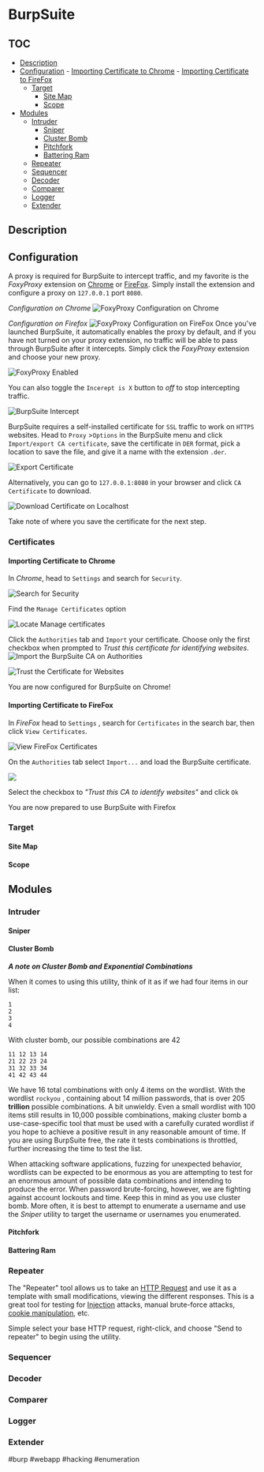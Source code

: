 # BurpSuite
## TOC
- [Description](#Description)
- [Configuration](#Configuration)
		- [Importing Certificate to Chrome](#Importing%20Certificate%20to%20Chrome)
		- [Importing Certificate to FireFox](#Importing%20Certificate%20to%20FireFox)
	- [Target](#Target)
		- [Site Map](#Site%20Map)
		- [Scope](#Scope)
- [Modules](#Modules)
	- [Intruder](#Intruder)
		- [Sniper](#Sniper)
		- [Cluster Bomb](#Cluster%20Bomb)
		- [Pitchfork](#Pitchfork)
		- [Battering Ram](#Battering%20Ram)
	- [Repeater](#Repeater)
	- [Sequencer](#Sequencer)
	- [Decoder](#Decoder)
	- [Comparer](#Comparer)
	- [Logger](#Logger)
	- [Extender](#Extender)
## Description

## Configuration
A proxy is required for BurpSuite to intercept traffic, and my favorite is the *FoxyProxy* extension on [Chrome](https://chrome.google.com/webstore/detail/foxyproxy-standard/gcknhkkoolaabfmlnjonogaaifnjlfnp?hl=en) or [FireFox](https://addons.mozilla.org/en-US/firefox/addon/foxyproxy-standard/). Simply install the extension and configure a proxy on `127.0.0.1` port `8080`. 

_Configuration on Chrome_
![FoxyProxy Configuration on Chrome](../../_tools_photos/BurpSuite-FoxyProxy-Chrome.png)

_Configuration on Firefox_ 
![FoxyProxy Configuration on FireFox](../../_tools_photos/BurpSuite-FoxyProxy-Firefox.png)
Once you've launched BurpSuite, it automatically enables the proxy by default, and if you have not turned on your proxy extension, no traffic will be able to pass through BurpSuite after it intercepts. Simply click the *FoxyProxy* extension and choose your new proxy. 

![FoxyProxy Enabled](../../_tools_photos/BurpSuite-Foxy-Proxy-Enabled.png)

You can also toggle the `Incerept is X` button to *off* to stop intercepting traffic. 

![BurpSuite Intercept](../../_tools_photos/BurpSuite-Intercept-On_Off.png)

BurpSuite requires a self-installed certificate for `SSL` traffic to work on `HTTPS` websites. Head to `Proxy` >`Options` in the BurpSuite menu and click `Import/export CA certificate`, save the certificate in `DER` format, pick a location to save the file, and give it a name with the extension `.der`. 

![Export Certificate](../../_tools_photos/BurpSuite-Export-Certificate.png)

Alternatively, you can go to `127.0.0.1:8080` in your browser and click `CA Certificate` to download. 

![Download Certificate on Localhost](../../_tools_photos/BurpSuite-Certificate-On-Localhost.png)

Take note of where you save the certificate for the next step. 

### Certificates
#### Importing Certificate to Chrome
In *Chrome*, head to `Settings` and search for `Security`. 

![Search for Security](../../_tools_photos/BurpSuite-Chrome-Cert-Import-1.png)

Find the `Manage Certificates` option

![Locate Manage certificates](../../_tools_photos/BurpSuite-Chrome-Cert-Import-2.png)

Click the `Authorities` tab and `Import` your certificate. Choose only the first checkbox when prompted to *Trust this certificate for identifying websites*.
![Import the BurpSuite CA on Authorities](../../_tools_photos/BurpSuite-Chrome-Cert-Import-3.png)

![Trust the Certificate for Websites](../../_tools_photos/BurpSuite-Chrome-Cert-Import-4.png)

You are now configured for BurpSuite on Chrome!

#### Importing Certificate to FireFox

In *FireFox* head to `Settings` , search for `Certificates` in the search bar, then click `View Certificates`. 

![View FireFox Certificates](../../_tools_photos/BurpSuite-FireFox-Cert-Import-1.png)

On the `Authorities` tab select `Import...` and load the BurpSuite certificate. 

![](../../_tools_photos/BurpSuite-FireFox-Cert-Import-2.png)

Select the checkbox to *"Trust this CA to identify websites"* and click `Ok`

You are now prepared to use BurpSuite with Firefox


### Target
#### Site Map
#### Scope
## Modules
### Intruder
#### Sniper 
#### Cluster Bomb
***A note on Cluster Bomb and Exponential Combinations***   </br>

When it comes to using this utility, think of it as if we had four items in our list:

```
1
2
3
4
```

With cluster bomb, our possible combinations are 42

```
11 12 13 14 
21 22 23 24
31 32 33 34
41 42 43 44
```

We have 16 total combinations with only 4 items on the wordlist. With the wordlist `rockyou` , containing about 14 million passwords, that is over 205 **trillion** possible combinations. A bit unwieldy. Even a small wordlist with 100 items still results in 10,000 possible combinations, making cluster bomb a use-case-specific tool that must be used with a carefully curated wordlist if you hope to achieve a positive result in any reasonable amount of time. If you are using BurpSuite free, the rate it tests combinations is throttled, further increasing the time to test the list.

When attacking software applications, fuzzing for unexpected behavior, wordlists can be expected to be enormous as you are attempting to test for an enormous amount of possible data combinations and intending to produce the error. When password brute-forcing, however, we are fighting against account lockouts and time. Keep this in mind as you use cluster bomb. More often, it is best to attempt to enumerate a username and use the _Sniper_ utility to target the username or usernames you enumerated.

#### Pitchfork
#### Battering Ram
### Repeater
The "Repeater" tool allows us to take an [HTTP Request](../../../knowledge-base/concepts/web_tech/http_request.md) and use it as a template with small modifications, viewing the different responses. This is a great tool for testing for [Injection](../../../knowledge-base/vulnerabilities/Injection.md) attacks, manual brute-force attacks, [cookie manipulation](../../../knowledge-base/vulnerabilities/Cookie%20Manipulation.md), etc. 

Simple select your base HTTP request, right-click, and choose "Send to repeater" to begin using the utility. 
### Sequencer
### Decoder
### Comparer
### Logger
### Extender

#burp #webapp #hacking #enumeration 